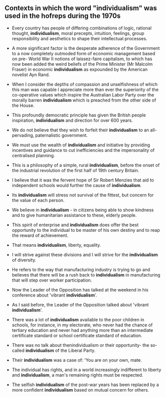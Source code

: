 ## Contexts in which the word "individualism" was used in the hofreps during the 1970s

* Every country has people of differing combinations of logic, rational thought, **individualism**, moral precepts, intuition, feelings, group responsibility and aesthetics to shape their intellectual processes.

* A more significant factor is the desperate adherence of the Government to a now completely outmoded form of economic management based on pre- World War II notions of  laissez-faire  capitalism, to which has now been added the weird beliefs of the Prime Minister  (Mr Malcolm Fraser)  in economic **individualism** as expounded by the American novelist Ayn Rand.

* When I consider the depths of compassion and unselfishness of which this man was capable I appreciate more than ever the superiority of the co-operative values which inspire the Australian Labor Party over the morally barren **individualism** which is preached from the other side of the House.

* This profoundly democratic principle has given the British people inspiration, **individualism** and direction for over 600 years.

* We do not believe that they wish to forfeit their **individualism** to an all-pervading, paternalistic government.

* We must use the wealth of **individualism** and initiative by providing incentives and guidance to cut inefficiencies and the impersonality of centralised planning.

* This is a philosophy of a simple, rural **individualism**, before the onset of the industrial revolution of the first half of 19th century Britain.

* I believe that it was the fervent hope of  Sir Robert  Menzies that aid to independent schools would further the cause of **individualism**.

* Its **individualism** will stress not survival of the fittest, but concern for the value of each person.

* We believe in **individualism** - in citizens being able to show kindness and to give humanitarian assistance to these, elderly people.

* This spirit of enterprise and **individualism** does offer the best opportunity to the individual to be master of his own destiny and to reap the reward of achievement.

* That means **individualism**, liberty, equality.

* I will strive against these divisions and I will strive for the **individualism** of diversity.

* He refers to the way that manufacturing industry is trying to go and believes that there will be a rush back to **individualism** in manufacturing that will step over worker participation.

* Now the Leader of the Opposition has talked at the weekend in his conference about 'vibrant **individualism**'.

* As I said before, the Leader of the Opposition talked about 'vibrant **individualism**'.

* There was a lot of **individualism** available to the poor children in schools, for instance, in my electorate, who never had the chance of tertiary education and never had anything more than an intermediate certificate standard or school certificate standard of education.

* There was no talk about thenindividualism or their opportunity- the so-called **individualism** of the Liberal Party.

* Their **individualism** was a case of: 'You are on your own, mate.

* The individual has rights, and in a world increasingly indifferent to liberty and **individualism**, a man's remaining rights must be respected.

* The selfish **individualism** of the post-war years has been replaced by a more confident **individualism** based on mutual concern for others.

